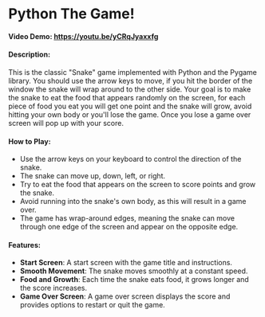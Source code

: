 # Python The Game!

#### Video Demo:  https://youtu.be/yCRqJyaxxfg

#### Description:
This is the classic "Snake" game implemented with Python and the Pygame library. You should use the arrow keys to move, if you hit the border of the window the snake will wrap around to the other side. Your goal is to make the snake to eat the food that appears randomly on the screen, for each piece of food you eat you will get one point and the snake will grow, avoid hitting your own body or you'll lose the game. Once you lose a game over screen will pop up with your score.

#### How to Play:
- Use the arrow keys on your keyboard to control the direction of the snake.
- The snake can move up, down, left, or right.
- Try to eat the food that appears on the screen to score points and grow the snake.
- Avoid running into the snake's own body, as this will result in a game over.
- The game has wrap-around edges, meaning the snake can move through one edge of the screen and appear on the opposite edge.

#### Features:
- **Start Screen**: A start screen with the game title and instructions.
- **Smooth Movement**: The snake moves smoothly at a constant speed.
- **Food and Growth**: Each time the snake eats food, it grows longer and the score increases.
- **Game Over Screen**: A game over screen displays the score and provides options to restart or quit the game.

